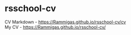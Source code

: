 # rsschool-cv  
CV Markdown - https://Rammigas.github.io/rsschool-cv/cv  
My CV - https://Rammigas.github.io/rsschool-cv/